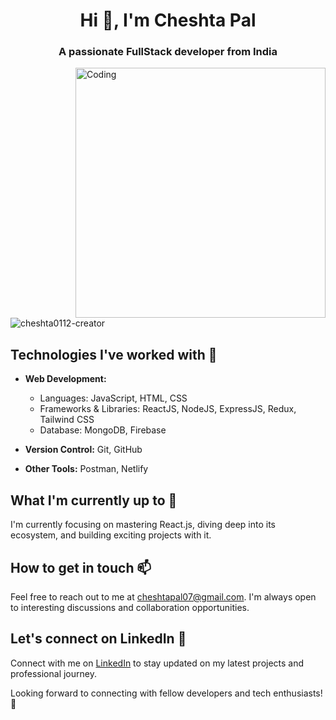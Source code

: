 <h1 align="center">Hi 👋, I'm Cheshta Pal</h1>
<h3 align="center">A passionate FullStack developer from India</h3>

<img align="right" alt="Coding" width="400" src="https://thumbs.dreamstime.com/b/freelance-girl-working-online-computer-workplace-home-vector-flat-illustration-189060174.jpg">

<p align="left"> <img src="https://komarev.com/ghpvc/?username=cheshta0112-creator&label=Profile%20views&color=0e75b6&style=flat" alt="cheshta0112-creator" /> </p>

## Technologies I've worked with 📁

- **Web Development:**
  - Languages: JavaScript, HTML, CSS 
  - Frameworks & Libraries: ReactJS, NodeJS, ExpressJS, Redux, Tailwind CSS
  - Database: MongoDB, Firebase

- **Version Control:** Git, GitHub

- **Other Tools:** Postman, Netlify

## What I'm currently up to 🌱

I'm currently focusing on mastering React.js, diving deep into its ecosystem, and building exciting projects with it.

## How to get in touch 📫
Feel free to reach out to me at [cheshtapal07@gmail.com](mailto:cheshtapal07@gmail.com). I'm always open to interesting discussions and collaboration opportunities.

## Let's connect on LinkedIn 🤝

Connect with me on [LinkedIn](https://www.linkedin.com/in/cheshta-pal) to stay updated on my latest projects and professional journey.

Looking forward to connecting with fellow developers and tech enthusiasts! 🚀

